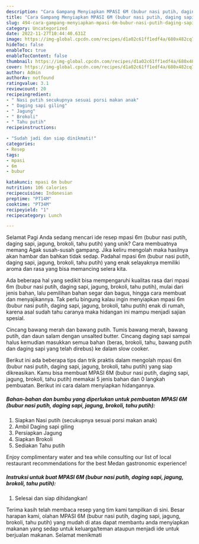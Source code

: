 ```yaml
---
description: "Cara Gampang Menyiapkan MPASI 6M (bubur nasi putih, daging sapi, jagung, brokoli, tahu putih) yang Enak, Mantap"
title: "Cara Gampang Menyiapkan MPASI 6M (bubur nasi putih, daging sapi, jagung, brokoli, tahu putih) yang Enak, Mantap"
slug: 494-cara-gampang-menyiapkan-mpasi-6m-bubur-nasi-putih-daging-sapi-jagung-brokoli-tahu-putih-yang-enak-mantap
category: Uncategorized
date: 2022-11-27T10:44:40.631Z
image: https://img-global.cpcdn.com/recipes/d1a02c61ff1edf4a/680x482cq70/mpasi-6m-bubur-nasi-putih-daging-sapi-jagung-brokoli-tahu-putih-foto-resep-utama.jpg
hideToc: false
enableToc: true
enableTocContent: false
thumbnail: https://img-global.cpcdn.com/recipes/d1a02c61ff1edf4a/680x482cq70/mpasi-6m-bubur-nasi-putih-daging-sapi-jagung-brokoli-tahu-putih-foto-resep-utama.jpg
cover: https://img-global.cpcdn.com/recipes/d1a02c61ff1edf4a/680x482cq70/mpasi-6m-bubur-nasi-putih-daging-sapi-jagung-brokoli-tahu-putih-foto-resep-utama.jpg
author: Admin
authorAv: notfound
ratingvalue: 3.1
reviewcount: 20
recipeingredient:
- " Nasi putih secukupnya sesuai porsi makan anak"
- " Daging sapi giling"
- " Jagung"
- " Brokoli"
- " Tahu putih"
recipeinstructions:

- "Sudah jadi dan siap dinikmati!"
categories:
- Resep
tags:
- mpasi
- 6m
- bubur

katakunci: mpasi 6m bubur 
nutrition: 106 calories
recipecuisine: Indonesian
preptime: "PT14M"
cooktime: "PT34M"
recipeyield: "1"
recipecategory: Lunch

---
```



Selamat Pagi Anda sedang mencari ide resep mpasi 6m (bubur nasi putih, daging sapi, jagung, brokoli, tahu putih) yang unik? Cara membuatnya memang Agak susah-susah gampang. Jika keliru mengolah maka hasilnya akan hambar dan bahkan tidak sedap. Padahal mpasi 6m (bubur nasi putih, daging sapi, jagung, brokoli, tahu putih) yang enak selayaknya memiliki aroma dan rasa yang bisa memancing selera kita.


Ada beberapa hal yang sedikit bisa mempengaruhi kualitas rasa dari mpasi 6m (bubur nasi putih, daging sapi, jagung, brokoli, tahu putih), mulai dari jenis bahan, lalu pemilihan bahan segar dan bagus, hingga cara membuat dan menyajikannya. Tak perlu bingung kalau ingin menyiapkan mpasi 6m (bubur nasi putih, daging sapi, jagung, brokoli, tahu putih) enak di rumah, karena asal sudah tahu caranya maka hidangan ini mampu menjadi sajian spesial.

Cincang bawang merah dan bawang putih. Tumis bawang merah, bawang putih, dan daun salam dengan unsalted butter. Cincang daging sapi sampai halus kemudian masukkan semua bahan (beras, brokoli, tahu, bawang putih dan daging sapi yang telah direbus) ke dalam slow cooker.


Berikut ini ada beberapa tips dan trik praktis dalam mengolah mpasi 6m (bubur nasi putih, daging sapi, jagung, brokoli, tahu putih) yang siap dikreasikan. Kamu bisa membuat MPASI 6M (bubur nasi putih, daging sapi, jagung, brokoli, tahu putih) memakai 5 jenis bahan dan 0 langkah pembuatan. Berikut ini cara dalam menyiapkan hidangannya.

<!--inarticleads1-->

##### Bahan-bahan dan bumbu yang diperlukan untuk pembuatan MPASI 6M (bubur nasi putih, daging sapi, jagung, brokoli, tahu putih):

1. Siapkan  Nasi putih (secukupnya sesuai porsi makan anak)
1. Ambil  Daging sapi giling
1. Persiapkan  Jagung
1. Siapkan  Brokoli
1. Sediakan  Tahu putih


Enjoy complimentary water and tea while consulting our list of local restaurant recommendations for the best Medan gastronomic experience! 

<!--inarticleads2-->

##### Instruksi untuk buat MPASI 6M (bubur nasi putih, daging sapi, jagung, brokoli, tahu putih):


1. Selesai dan siap dihidangkan!



Terima kasih telah membaca resep yang tim kami tampilkan di sini. Besar harapan kami, olahan MPASI 6M (bubur nasi putih, daging sapi, jagung, brokoli, tahu putih) yang mudah di atas dapat membantu anda menyiapkan makanan yang sedap untuk keluarga/teman ataupun menjadi ide untuk berjualan makanan. Selamat menikmati
